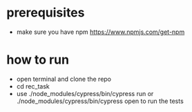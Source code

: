 # prerequisites
 - make sure you have npm https://www.npmjs.com/get-npm
 

# how to run
 - open terminal and clone the repo
 - cd rec_task
 - use ./node_modules/cypress/bin/cypress run or ./node_modules/cypress/bin/cypress open to run the tests
